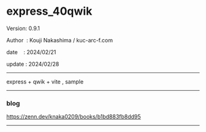 ﻿# express_40qwik

 Version: 0.9.1

 Author  : Kouji Nakashima / kuc-arc-f.com

 date    : 2024/02/21

 update : 2024/02/28  

***

express + qwik + vite , sample

***
### blog

https://zenn.dev/knaka0209/books/b1bd883fb8dd95

***

